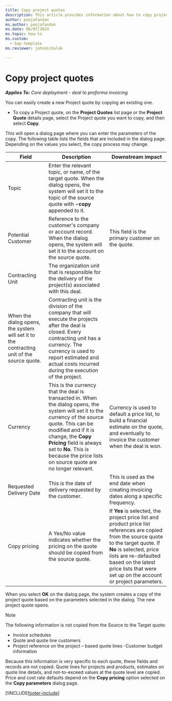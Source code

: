 ```yaml
---
title: Copy project quotes
description: This article provides information about how to copy project quotes in Project Operations.
author: poojafandan
ms.author: poojafandan
ms.date: 06/07/2024
ms.topic: how-to
ms.custom: 
  - bap-template
ms.reviewer: johnmichalak

---
```


# Copy project quotes

_**Applies To:** Core deployment - deal to proforma invoicing_

You can easily create a new Project quote by copying an existing one. 

- To copy a Project quote, on the **Project Quotes** list page or the **Project Quote** details page, select the Project quote you want to copy, and then select **Copy**.

This will open a dialog page where you can enter the parameters of the copy. The following table lists the fields that are included in the dialog page. Depending on the values you select, the copy process may change.

| **Field** | **Description** | **Downstream impact** |
| --- | --- | --- |
| Topic | Enter the relevant topic, or name, of the target quote. When the dialog opens, the system will set it to the topic of the source quote with **-copy** appended to it. | |
| Potential Customer | Reference to the customer's company or account record. When the dialog opens, the system will set it to the account on the source quote. | This field is the primary customer on the quote. |
| Contracting Unit | The organization unit that is responsible for the delivery of the project(s) associated with this deal.
When the dialog opens, the system will set it to the contracting unit of the source quote. | Contracting unit is the division of the company that will execute the projects after the deal is closed. Every contracting unit has a currency. The currency is used to report estimated and actual costs incurred during the execution of the project. |
| Currency | This is the currency that the deal is transacted in. When the dialog opens, the system will set it to the currency of the source quote. This can be modified and if it is change, the **Copy Pricing** field is always set to **No**. This is because the price lists on source quote are no longer relevant. | Currency is used to default a price list, to build a financial estimate on the quote,  and eventually to invoice the customer when the deal is won. |
| Requested Delivery Date | This is the date of delivery requested by the customer. | This is used as the end date when creating invoicing dates along a specific frequency. |
| Copy pricing | A Yes/No value indicates whether the pricing on the quote should be copied from the source quote. | If **Yes** is selected, the project price list and product price list references are copied from the source quote to the target quote. If **No** is selected, price lists are re-defaulted based on the latest price lists that were set up on the account or project parameters. |

When you select **OK** on the dialog page, the system creates a copy of the project quote based on the parameters selected in the dialog. The new project quote opens. 

> [!NOTE]
> The following information is not copied from the Source to the Target quote:
>
> - Invoice schedules
> - Quote and quote line customers
> - Project reference on the project – based quote lines
> -Customer budget information
>
>Because this information is very specific to each quote, these fields and records are not copied. Quote lines for projects and products, estimates on quote line details, and not-to-exceed values at the quote level are copied. Price and cost rate defaults depend on the **Copy pricing** option selected on the **Copy parameters** dialog page.


[!INCLUDE[footer-include](../includes/footer-banner.md)]
